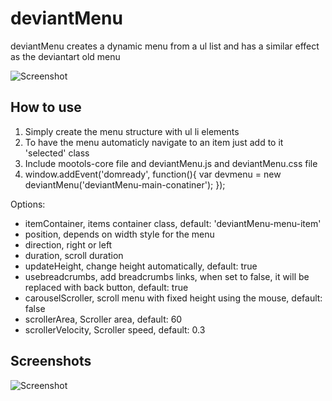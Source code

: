 deviantMenu
===========

deviantMenu creates a dynamic menu from a ul list and has a similar effect as the deviantart old menu

![Screenshot](http://www.developer.ps/moo/deviantmenu/images/sc1.jpg)

How to use
----------

<ol>
	<li>
		Simply create the menu structure with ul li elements
	</li>
	<li>
		To have the menu automaticly navigate to an item just add to it 'selected' class
	</li>
	<li>
		Include mootols-core file and deviantMenu.js and deviantMenu.css file
	</li>
	<li>
		window.addEvent('domready', function(){
			var devmenu = new deviantMenu('deviantMenu-main-conatiner');
        });
	</li>
</ol>
Options:
<ul>
	<li>itemContainer, items container class, default: 'deviantMenu-menu-item'</li>
	<li>position, depends on width style for the menu</li>
	<li>direction, right or left</li>
	<li>duration, scroll duration</li>
	<li>updateHeight, change height automatically, default: true</li>
	<li>usebreadcrumbs, add breadcrumbs links, when set to false, it will be replaced with back button, default: true</li>
	<li>carouselScroller, scroll menu with fixed height using the mouse, default: false</li>
	<li>scrollerArea, Scroller area, default: 60</li>
	<li>scrollerVelocity, Scroller speed, default: 0.3</li>	
</ul>

Screenshots
-----------

![Screenshot](http://www.developer.ps/moo/deviantmenu/images/sc1.jpg)
